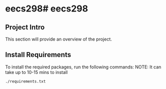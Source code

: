 # eecs298# eecs298

## Project Intro
This section will provide an overview of the project.

## Install Requirements
To install the required packages, run the following commands: 
NOTE: It can take up to 10-15 mins to install

```bash
./requirements.txt
